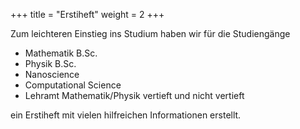 +++
title = "Erstiheft"
weight = 2
+++

Zum leichteren Einstieg ins Studium haben wir für die Studiengänge

- Mathematik B.Sc.
- Physik B.Sc.
- Nanoscience
- Computational Science
- Lehramt Mathematik/Physik vertieft und nicht vertieft

ein Erstiheft mit vielen hilfreichen Informationen erstellt.
